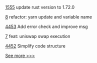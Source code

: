 
[1555](https://github.com/hyperledger/solang/pull/1555) update rust version to 1.72.0

[8](https://github.com/hyperledger-labs/benchmarking-cross-chain-bridges/pull/8) refactor: yarn update and variable name

[4453](https://github.com/hyperledger/fabric/pull/4453) Add error check and improve msg

[7](https://github.com/hyperledger-labs/benchmarking-cross-chain-bridges/pull/7) feat: uniswap swap execution

[4452](https://github.com/hyperledger/fabric/pull/4452) Simplify code structure


[See more >>>](https://start-here.hyperledger.org/pull-requests)
